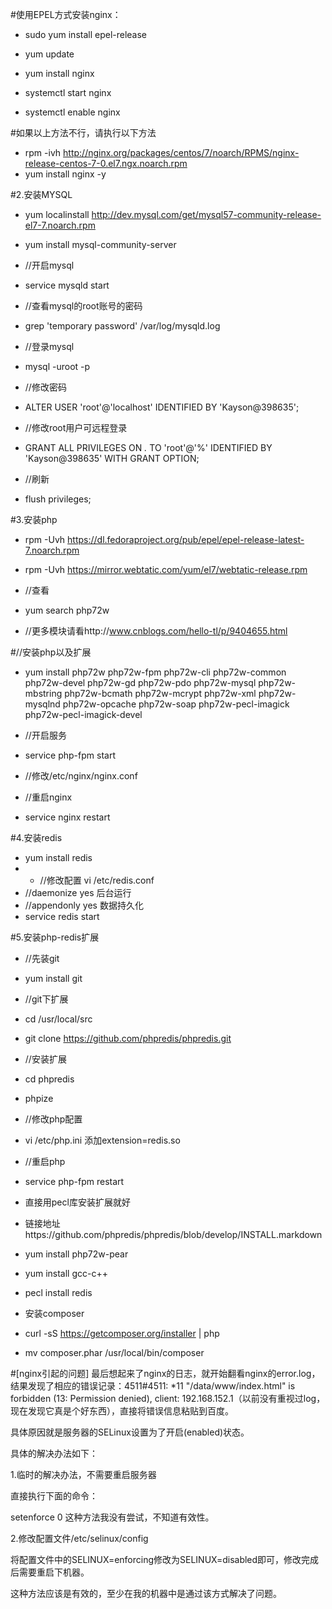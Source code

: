 #使用EPEL方式安装nginx：

* sudo yum install epel-release
* yum update
* yum install nginx

* systemctl start nginx
* systemctl enable nginx

#如果以上方法不行，请执行以下方法

* rpm -ivh http://nginx.org/packages/centos/7/noarch/RPMS/nginx-release-centos-7-0.el7.ngx.noarch.rpm
* yum install nginx -y


#2.安装MYSQL
* yum localinstall http://dev.mysql.com/get/mysql57-community-release-el7-7.noarch.rpm

* yum install mysql-community-server

* //开启mysql
* service mysqld start

* //查看mysql的root账号的密码
* grep 'temporary password' /var/log/mysqld.log

* //登录mysql
* mysql -uroot -p

* //修改密码
* ALTER USER 'root'@'localhost' IDENTIFIED BY 'Kayson@398635';

* //修改root用户可远程登录
* GRANT ALL PRIVILEGES ON *.* TO 'root'@'%' IDENTIFIED BY 'Kayson@398635' WITH GRANT OPTION; 

* //刷新
* flush privileges;

#3.安装php

* rpm -Uvh https://dl.fedoraproject.org/pub/epel/epel-release-latest-7.noarch.rpm

* rpm -Uvh https://mirror.webtatic.com/yum/el7/webtatic-release.rpm

* //查看
* yum search php72w

* //更多模块请看http://www.cnblogs.com/hello-tl/p/9404655.html

#//安装php以及扩展
* yum install php72w php72w-fpm php72w-cli php72w-common php72w-devel php72w-gd php72w-pdo php72w-mysql php72w-mbstring php72w-bcmath php72w-mcrypt php72w-xml php72w-mysqlnd php72w-opcache php72w-soap php72w-pecl-imagick php72w-pecl-imagick-devel
* //开启服务
* service php-fpm start

* //修改/etc/nginx/nginx.conf

* //重启nginx
* service nginx restart

#4.安装redis
* yum install redis
* * //修改配置 
vi /etc/redis.conf
* //daemonize yes 后台运行
* //appendonly yes 数据持久化
* service redis start


#5.安装php-redis扩展
* //先装git
* yum install git

* //git下扩展
* cd /usr/local/src
* git clone https://github.com/phpredis/phpredis.git

* //安装扩展
* cd phpredis
* phpize

* //修改php配置
* vi /etc/php.ini  添加extension=redis.so

* //重启php
* service php-fpm restart

* 直接用pecl库安装扩展就好
* 链接地址https://github.com/phpredis/phpredis/blob/develop/INSTALL.markdown
* yum install php72w-pear
* yum install gcc-c++
* pecl install redis

* 安装composer
* curl -sS https://getcomposer.org/installer | php
* mv composer.phar /usr/local/bin/composer



#[nginx引起的问题]
最后想起来了nginx的日志，就开始翻看nginx的error.log，结果发现了相应的错误记录：4511#4511: *11 "/data/www/index.html" is forbidden (13: Permission denied), client: 192.168.152.1（以前没有重视过log，现在发现它真是个好东西），直接将错误信息粘贴到百度。

具体原因就是服务器的SELinux设置为了开启(enabled)状态。

具体的解决办法如下：

1.临时的解决办法，不需要重启服务器

直接执行下面的命令：

setenforce 0
这种方法我没有尝试，不知道有效性。

2.修改配置文件/etc/selinux/config

将配置文件中的SELINUX=enforcing修改为SELINUX=disabled即可，修改完成后需要重启下机器。

这种方法应该是有效的，至少在我的机器中是通过该方式解决了问题。




